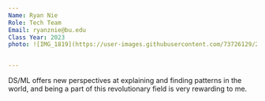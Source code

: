 ```yaml
---
Name: Ryan Nie
Role: Tech Team
Email: ryanznie@bu.edu
Class Year: 2023
photo: ![IMG_1819](https://user-images.githubusercontent.com/73726129/214955902-9e468248-b5d1-46a1-99cb-fa08121a2479.jpg)


---
```

DS/ML offers new perspectives at explaining and finding patterns in the world, and being a part of this revolutionary field is very rewarding to me.

